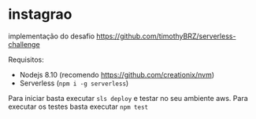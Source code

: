 # instagrao

implementação do desafio https://github.com/timothyBRZ/serverless-challenge

Requisitos:
* Nodejs 8.10 (recomendo https://github.com/creationix/nvm)
* Serverless (`npm i -g serverless`)

Para iniciar basta executar `sls deploy` e testar no seu ambiente aws.
Para executar os testes basta executar `npm test`
